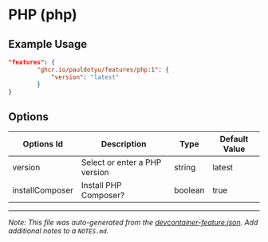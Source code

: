 
# PHP (php)



## Example Usage

```json
"features": {
        "ghcr.io/pauldotyu/features/php:1": {
            "version": "latest"
        }
}
```

## Options

| Options Id | Description | Type | Default Value |
|-----|-----|-----|-----|
| version | Select or enter a PHP version | string | latest |
| installComposer | Install PHP Composer? | boolean | true |



---

_Note: This file was auto-generated from the [devcontainer-feature.json](https://github.com/pauldotyu/features/blob/main/src/php/devcontainer-feature.json).  Add additional notes to a `NOTES.md`._
